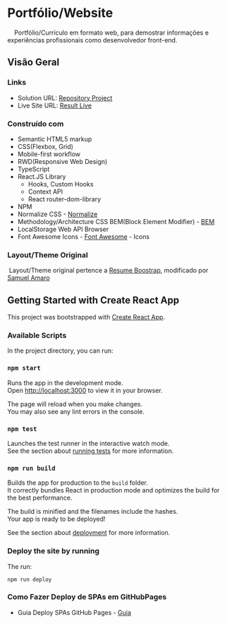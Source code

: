# Portfólio/Website 
    
Portfólio/Currículo em formato web, para demostrar informações e experiências profissionais como desenvolvedor front-end.

## Visão Geral

### Links

 - Solution URL: [Repository Project](https://github.com/Samuel-Amaro/portfolio-web)
 - Live Site URL: [Result Live](https://samuel-amaro.github.io/portfolio-web/)

### Construído com

 - Semantic HTML5 markup
 - CSS(Flexbox, Grid)
 - Mobile-first workflow
 - RWD(Responsive Web Design)
 - TypeScript
 - React.JS Library
    - Hooks, Custom Hooks 
    - Context API
    - React router-dom-library
 - NPM
 - Normalize CSS - [Normalize](https://necolas.github.io/normalize.css/)
 - Methodology/Architecture CSS BEM(Block Element Modifier) - [BEM](http://getbem.com/introduction/)
 - LocalStorage Web API Browser
 - Font Awesome Icons - [Font Awesome](https://fontawesome.com/docs/web/use-with/react/) - Icons

### Layout/Theme Original

 Layout/Theme original pertence a <a href="https://startbootstrap.com/theme/resume" target="_blank" rel="external">Resume Boostrap</a>, modificado por <a href="https://www.linkedin.com/in/samuel-amaro/" target="_blank" rel="external">Samuel Amaro</a>


## Getting Started with Create React App

This project was bootstrapped with [Create React App](https://github.com/facebook/create-react-app).

### Available Scripts

In the project directory, you can run:

### `npm start`

Runs the app in the development mode.\
Open [http://localhost:3000](http://localhost:3000) to view it in your browser.

The page will reload when you make changes.\
You may also see any lint errors in the console.

### `npm test`

Launches the test runner in the interactive watch mode.\
See the section about [running tests](https://facebook.github.io/create-react-app/docs/running-tests) for more information.

### `npm run build`

Builds the app for production to the `build` folder.\
It correctly bundles React in production mode and optimizes the build for the best performance.

The build is minified and the filenames include the hashes.\
Your app is ready to be deployed!

See the section about [deployment](https://facebook.github.io/create-react-app/docs/deployment) for more information.


### Deploy the site by running 

The run:

``` npm run deploy ```

### Como Fazer Deploy de SPAs em GitHubPages

 - Guia Deploy SPAs GitHub Pages - [Guia](https://github.com/rafgraph/spa-github-pages)
